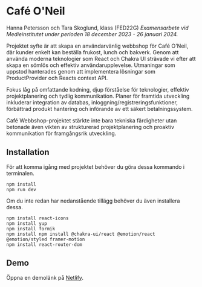 # Café O'Neil

Hanna Petersson och Tara Skoglund, klass (FED22G)
_Examensarbete vid Medieinstitutet under perioden 18 december 2023 - 26 januari 2024._

Projektet syfte är att skapa en användarvänlig webbshop för Café O'Neil, där kunder enkelt kan beställa frukost, lunch och bakverk. Genom att använda moderna teknologier som React och Chakra UI strävade vi efter att skapa en sömlös och effektiv användarupplevelse. Utmaningar som uppstod hanterades genom att implementera lösningar som ProductProvider och Reacts context API.

Fokus låg på omfattande kodning, djup förståelse för teknologier, effektiv projektplanering och tydlig kommunikation. Planer för framtida utveckling inkluderar integration av databas, inloggning/registreringsfunktioner, förbättrad produkt hantering och införande av ett säkert betalningssystem.

Café Webbshop-projektet stärkte inte bara tekniska färdigheter utan betonade även vikten av strukturerad projektplanering och proaktiv kommunikation för framgångsrik utveckling.

## Installation

För att komma igång med projektet behöver du göra dessa kommando i terminalen.

```
npm install
npm run dev
```

Om du inte redan har nedanstående tillägg behöver du även installera dessa.

```
npm install react-icons
npm install yup
npm install formik
npm install npm install @chakra-ui/react @emotion/react @emotion/styled framer-motion
npm install react-router-dom
```

## Demo

Öppna en demolänk på [Netlify](https://cosmic-lokum-6120e0.netlify.app/).
